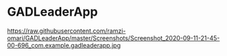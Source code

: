 # GADLeaderApp
https://raw.githubusercontent.com/ramzi-omari/GADLeaderApp/master/Screenshots/Screenshot_2020-09-11-21-45-00-696_com.example.gadleaderapp.jpg
